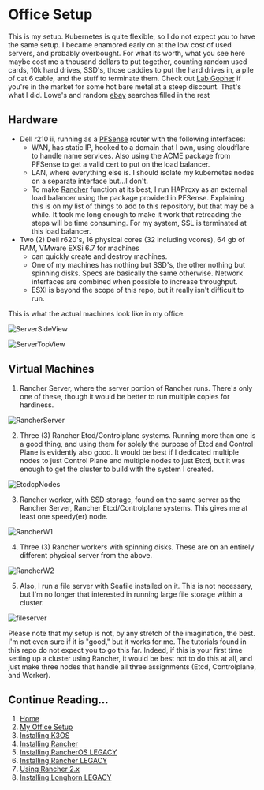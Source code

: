 # Office Setup

This is my setup. Kubernetes is quite flexible, so I do not expect you to have the same setup. I became enamored early on at the low cost of used servers, and probably overbought. For what its worth, what you see here maybe cost me a thousand dollars to put together, counting random used cards, 10k hard drives, SSD's, those caddies to put the hard drives in, a pile of cat 6 cable, and the stuff to terminate them. Check out [Lab Gopher](https://www.labgopher.com/) if you're in the market for some hot bare metal at a steep discount. That's what I did. Lowe's and random [ebay](https://www.ebay.com/) searches filled in the rest

## Hardware

- Dell r210 ii, running as a [PFSense](https://github.com/pfsense/pfsense) router with the following interfaces:
  - WAN, has static IP, hooked to a domain that I own, using cloudflare to handle name services. Also using the ACME package from PFSense to get a valid cert to put on the load balancer.
  - LAN, where everything else is. I should isolate my kubernetes nodes on a separate interface but...I don't.
  - To make [Rancher](https://github.com/rancher/rancher) function at its best, I run HAProxy as an external load balancer using the package provided in PFSense. Explaining this is on my list of things to add to this repository, but that may be a while. It took me long enough to make it work that retreading the steps will be time consuming. For my system, SSL is terminated at this load balancer.
- Two (2) Dell r620's, 16 physical cores (32 including vcores), 64 gb of RAM, VMware EXSi 6.7 for machines
  - can quickly create and destroy machines.
  - One of my machines has nothing but SSD's, the other nothing but spinning disks. Specs are basically the same otherwise. Network interfaces are combined when possible to increase throughput.
  - ESXI is beyond the scope of this repo, but it really isn't difficult to run.

This is what the actual machines look like in my office:

![ServerSideView](https://github.com/tlfjar/rancher-projects/blob/master/office-setup/Images/Server%20Setup.jpg?raw=true)

![ServerTopView](https://github.com/tlfjar/rancher-projects/blob/master/office-setup/Images/Top%20Server%20Setup.jpg?raw=true)

## Virtual Machines

1.  Rancher Server, where the server portion of Rancher runs. There's only one of these, though it would be better to run multiple copies for hardiness.

![RancherServer](https://github.com/tlfjar/rancher-projects/blob/master/office-setup/Images/RancherServer.png?raw=true)

2.  Three (3) Rancher Etcd/Controlplane systems. Running more than one is a good thing, and using them for solely the purpose of Etcd and Control Plane is evidently also good. It would be best if I dedicated multiple nodes to just Control Plane and multiple nodes to just Etcd, but it was enough to get the cluster to build with the system I created.

![EtcdcpNodes](https://github.com/tlfjar/rancher-projects/blob/master/office-setup/Images/Rancheretcdcp.png?raw=true)

3.  Rancher worker, with SSD storage, found on the same server as the Rancher Server, Rancher Etcd/Controlplane systems. This gives me at least one speedy(er) node.

![RancherW1](https://github.com/tlfjar/rancher-projects/blob/master/office-setup/Images/Rancherw1.png?raw=true)

4.  Three (3) Rancher workers with spinning disks. These are on an entirely different physical server from the above.

![RancherW2](https://github.com/tlfjar/rancher-projects/blob/master/office-setup/Images/Rancherw2.png?raw=true)

5.  Also, I run a file server with Seafile installed on it. This is not necessary, but I'm no longer that interested in running large file storage within a cluster.

![fileserver](https://github.com/tlfjar/rancher-projects/blob/master/office-setup/Images/fileserver.png?raw=true)

Please note that my setup is not, by any stretch of the imagination, the best. I'm not even sure if it is "good," but it works for me. The tutorials found in this repo do not expect you to go this far. Indeed, if this is your first time setting up a cluster using Rancher, it would be best not to do this at all, and just make three nodes that handle all three assignments (Etcd, Controlplane, and Worker).

## Continue Reading...

1. [Home](https://github.com/tlfjar/rancher-projects/blob/master/README.md)
2. [My Office Setup](https://github.com/tlfjar/rancher-projects/blob/master/office-setup/office-setup.md)
3. [Installing K3OS](https://github.com/tlfjar/rancher-projects/blob/master/Install-RancherOS/Install-RancherOS.md)
4. [Installing Rancher](https://github.com/tlfjar/rancher-projects/blob/master/Install-Rancher-Server/Install-Rancher-Server.md)
5. [Installing RancherOS LEGACY](https://github.com/tlfjar/rancher-projects/blob/master/Install-RancherOS-Legacy/Install-RancherOS.md)
6. [Installing Rancher LEGACY](https://github.com/tlfjar/rancher-projects/blob/master/Install-Rancher-Server-Legacy/Install-Rancher-Server.md)
7. [Using Rancher 2.x](https://github.com/tlfjar/rancher-projects/blob/master/Using-Rancher/Using-Rancher.md)
8. [Installing Longhorn LEGACY](https://github.com/tlfjar/rancher-projects/blob/master/Installing-Longhorn-Legacy/Installing-Longhorn.md)
